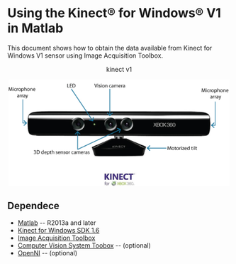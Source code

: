 # Using the Kinect® for Windows® V1 in Matlab

This document shows how to obtain the data available from Kinect for Windows V1 sensor using Image Acquisition Toolbox.

<div align="center">
  <p>kinect v1</p>
  <img src="img/kinect v1.png" width="500px" />
</div>

## Dependece

- [Matlab](https://www.mathworks.com/) -- R2013a and later
- [Kinect for Windows SDK 1.6](https://www.microsoft.com/en-us/download/details.aspx?id=34808)
- [Image Acquisition Toolbox](https://ww2.mathworks.cn/products/imaq.html)
- [Computer Vision System Toobox](https://ww2.mathworks.cn/products/computer-vision.html) -- (optional)
- [OpenNI](http://www.openni.ru/) -- (optional)

